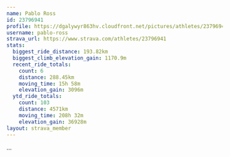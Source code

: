 ```yaml
---
name: Pablo Ross
id: 23796941
profile: https://dgalywyr863hv.cloudfront.net/pictures/athletes/23796941/14615399/1/large.jpg
username: pablo-ross
strava_url: https://www.strava.com/athletes/23796941
stats:
  biggest_ride_distance: 193.82km
  biggest_climb_elevation_gain: 1170.9m
  recent_ride_totals:
    count: 6
    distance: 288.45km
    moving_time: 15h 58m
    elevation_gain: 3096m
  ytd_ride_totals:
    count: 103
    distance: 4571km
    moving_time: 208h 32m
    elevation_gain: 36928m
layout: strava_member
--- 
```

...

